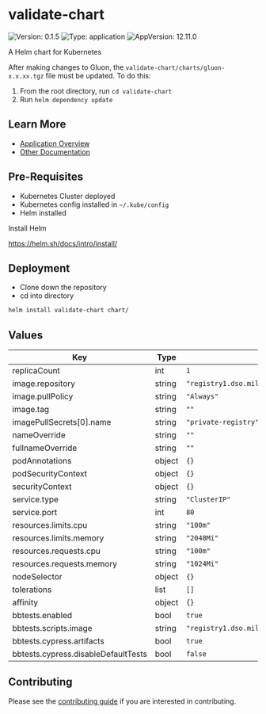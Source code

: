 # validate-chart

![Version: 0.1.5](https://img.shields.io/badge/Version-0.1.5-informational?style=flat-square) ![Type: application](https://img.shields.io/badge/Type-application-informational?style=flat-square) ![AppVersion: 12.11.0](https://img.shields.io/badge/AppVersion-12.11.0-informational?style=flat-square)

A Helm chart for Kubernetes

After making changes to Gluon, the `validate-chart/charts/gluon-x.x.xx.tgz` file must be updated. To do this:

1. From the root directory, run `cd validate-chart`
2. Run `helm dependency update`

## Learn More

* [Application Overview](docs/overview.md)
* [Other Documentation](docs/)

## Pre-Requisites

* Kubernetes Cluster deployed
* Kubernetes config installed in `~/.kube/config`
* Helm installed

Install Helm

<https://helm.sh/docs/intro/install/>

## Deployment

* Clone down the repository
* cd into directory

```bash
helm install validate-chart chart/
```

## Values

| Key | Type | Default | Description |
|-----|------|---------|-------------|
| replicaCount | int | `1` |  |
| image.repository | string | `"registry1.dso.mil/bigbang-ci/cypress-kubectl"` |  |
| image.pullPolicy | string | `"Always"` |  |
| image.tag | string | `""` |  |
| imagePullSecrets[0].name | string | `"private-registry"` |  |
| nameOverride | string | `""` |  |
| fullnameOverride | string | `""` |  |
| podAnnotations | object | `{}` |  |
| podSecurityContext | object | `{}` |  |
| securityContext | object | `{}` |  |
| service.type | string | `"ClusterIP"` |  |
| service.port | int | `80` |  |
| resources.limits.cpu | string | `"100m"` |  |
| resources.limits.memory | string | `"2048Mi"` |  |
| resources.requests.cpu | string | `"100m"` |  |
| resources.requests.memory | string | `"1024Mi"` |  |
| nodeSelector | object | `{}` |  |
| tolerations | list | `[]` |  |
| affinity | object | `{}` |  |
| bbtests.enabled | bool | `true` |  |
| bbtests.scripts.image | string | `"registry1.dso.mil/ironbank/opensource/kubernetes/kubectl:v1.32.6"` |  |
| bbtests.cypress.artifacts | bool | `true` |  |
| bbtests.cypress.disableDefaultTests | bool | `false` |  |

## Contributing

Please see the [contributing guide](./CONTRIBUTING.md) if you are interested in contributing.

